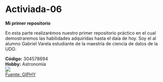 # Activiada-06
**Mi primer repositorio**

  En esta parte realizarémos nuestro primer repositorio práctico en el cual demostraremos las habilidades adquiridas hasta el daía de hoy. Soy el al alumno Gabriel Varela estudiante de la maestría de ciencia de datos de la UDG:
 
**Código:** 304578694\
**Hobby:** Astronomía\
![](https://media.giphy.com/media/pz7LNMYN2dj0hgKaHj/giphy-downsized.gif)\
[Fuente: GIPHY](https://media.giphy.com/media/pz7LNMYN2dj0hgKaHj/giphy-downsized.gif)
